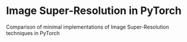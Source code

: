 # Image Super-Resolution in PyTorch
Comparison of minimal implementations of Image Super-Resolution techniques in PyTorch

